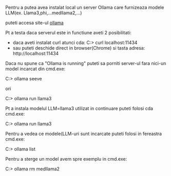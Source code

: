 
Pentru a putea avea instalat local un server Ollama care furnizeaza modele LLM(ex. Llama3,phi,...medllama2,...)

puteti accesa site-ul [ollama](https://ollama.com/download/windows)



Pt a testa daca serverul este in functiune aveti 2 posibilitati:
 - daca aveti instalat curl atunci cda:
   C:> curl localhost:11434
 - sau puteti deschide direct in browser(Chrome) si tasta adresa:
   http://localhost:11434

Daca nu spune ca "Ollama is running" puteti sa porniti server-ul fara nici-un model incarcat din cmd.exe:
   
   C:> ollama seeve

ori

   C:> ollama run llama3


   
Pt a instala modelul LLM=llama3 utilizat in continuare puteti folosi cda cmd.exe: 

 C:> ollama run llama3

Pentru a vedea ce modele(LLM-uri sunt incarcate puteti folosi in fereastra cmd.exe:

 C:> ollama list

Pentru a sterge un model avem spre exemplu in cmd.exe:

 C:> ollama rm medllama2
